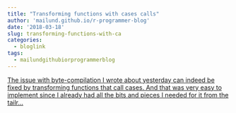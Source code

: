 ```yaml
---
title: "Transforming functions with cases calls"
author: 'mailund.github.io/r-programmer-blog'
date: '2018-03-18'
slug: transforming-functions-with-ca
categories:
  - bloglink
tags:
  - mailundgithubiorprogrammerblog
---
```


[The issue with byte-compilation I wrote about yesterday can indeed be fixed by transforming functions that call cases. And that was very easy to implement since I already had all the bits and pieces I needed for it from the tailr...<click to read more>](https://mailund.github.io/r-programmer-blog/2018/03/18/transforming-functions-with-cases-calls/)

